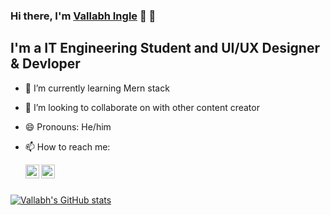 ### Hi there, I'm <a href="https://vallabh.vercel.app">Vallabh Ingle</a> 👋 👋

## I'm a IT Engineering Student and UI/UX Designer & Devloper


- 🌱 I’m currently learning Mern stack 
- 👯 I’m looking to collaborate on with other content creator
- 😄 Pronouns: He/him
- 📫 How to reach me:
 
  [<img align="left" alt="vallabh | LinkedIn" width="22px" src="https://cdn.jsdelivr.net/npm/simple-icons@v3/icons/linkedin.svg" />][linkedin]
  [<img align="left" alt="vallabh | Instagram" width="22px" src="https://cdn.jsdelivr.net/npm/simple-icons@v3/icons/instagram.svg" />][instagram]

  [instagram]: https://www.instagram.com/vallabh_2920/
  [linkedin]: https://www.linkedin.com/in/vallabh-ingle-a9a0b7206/

<br>
<br>

[![Vallabh's GitHub stats](https://github-readme-stats.vercel.app/api?username=vallabh2920)](https://github.com/anuraghazra/github-readme-stats)
